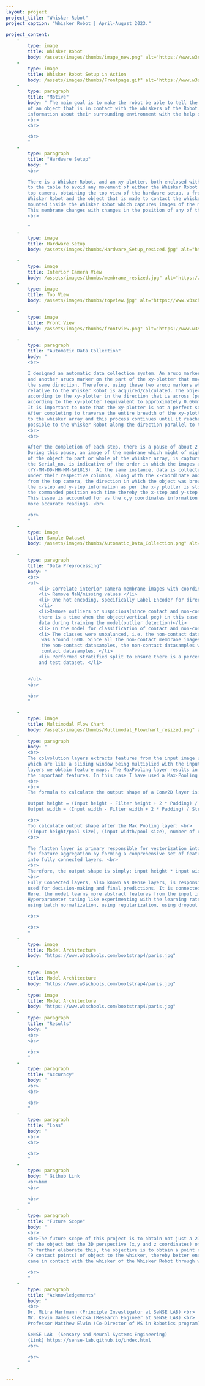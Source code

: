 ```yaml
---
layout: project
project_title: "Whisker Robot"
project_caption: "Whisker Robot | April-August 2023."

project_content:
    - 
        type: image
        title: Whisker Robot
        body: /assets/images/thumbs/image_new.png" alt="https://www.w3schools.com/bootstrap4/paris.jpg
    -
        type: image
        title: Whisker Robot Setup in Action
        body: /assets/images/thumbs/Frontpage.gif" alt="https://www.w3schools.com/bootstrap4/paris.jpg
    -
        type: paragraph
        title: "Motive"
        body: " The main goal is to make the robot be able to tell the position (x-coordinate, y-coordinate) <br>
        of an object that is in contact with the whiskers of the Robot. This is inspired by how rats are able to obtain <br>
        information about their surrounding environment with the help of their whiskers. <br>
        <br>
        <br>

        <br>
        "
    -
        type: paragraph
        title: "Hardware Setup"
        body: "
        <br>

        There is a Whisker Robot, and an xy-plotter, both enclosed within an arena. They are actually clamped <br>
        to the table to avoid any movement of either the Whisker Robot or the xy-plotter setup. There is a  <br>
        top camera, obtaining the top view of the hardware setup, a front-camera obtaining a front-view of the <br>
        Whisker Robot and the object that is made to contact the whiskers, then there is an interior camera <br>
        mounted inside the Whisker Robot which captures images of the membrane which is attatched to the whiskers. <br>
        This membrane changes with changes in the position of any of the 9 whiskers of the whisker array. <br>
        <br>

        "
    -
        type: image
        title: Hardware Setup
        body: /assets/images/thumbs/Hardware_Setup_resized.jpg" alt="https://www.w3schools.com/bootstrap4/paris.jpg

    -
        type: image
        title: Interior Camera View
        body: /assets/images/thumbs/membrane_resized.jpg" alt="https://www.w3schools.com/bootstrap4/paris.jpg
    - 
        type: image
        title: Top View
        body: /assets/images/thumbs/topview.jpg" alt="https://www.w3schools.com/bootstrap4/paris.jpg

    - 
        type: image
        title: Front View
        body: /assets/images/thumbs/frontview.png" alt="https://www.w3schools.com/bootstrap4/paris.jpg

    -
        type: paragraph
        title: "Automatic Data Collection"
        body: "
        <br>

        I designed an automatic data collection system. An aruco marker is placed on the Whisker Robot which is stationary, <br>
        and another aruco marker on the part of the xy-plotter that moves along with the object the same magnitude and in  <br>
        the same direction. Therefore, using these two aruco markers which is read from the top camera, the object position <br>
        relative to the Whisker Robot is acquired/calculated. The object is moved by a step size of two units (approximately 0.89mm) <br>
        according to the xy-plotter in the direction that is across (perpendicular) to the whisker array and by a step size of two units <br>
        according to the xy-plotter (equivalent to approximately 0.66mm) in the direction along (parallel) to the whisker array. <br>
        It is important to note that the xy-plotter is not a perfect square hence the difference in the step size value across x and y. <br>
        After completing to traverse the entire breadth of the xy-plotter through mutliple steps, the object is moved a step parallel <br>
        to the whisker array and this process continues until it reaches the start (0,0) point of the xy plotter which is the closest <br>
        possible to the Whisker Robot along the direction parallel to the whisker array. <br>
        <br>
        <br>

        After the completion of each step, there is a pause of about 2 seconds before the xy-plotter is instructed to take the next step.<br>
        During this pause, an image of the membrane which might of might not have changed slightly depending on the contact or no contact <br>
        of the object to part or whole of the whisker array, is captured. The image is saved with a name i.e 'Serialno._Timestamp', where <br>
        the Serial_no. is indicative of the order in which the images are captured and the timestamp is indicative of the time <br>
        (YY-MM-DD-HH-MM-&#181S). At the same instance, data is collected/stored in a csv file having the same serial number and timestamp <br>
        under their respective columns, along with the x-coordinate and y-coordinate information as obtained by the aruco markers detected <br>
        from the top camera, the direction in which the object was brought in contact with the whiskers (i.e left or right) is stored, and <br>
        the x-step and y-step information as per the x-y plotter is stored as well. Due to motors slipping, the object might not end up at <br>
        the commanded position each time thereby the x-step and y-step giving an incorrect indication of the actual position of the object. <br>
        This issue is accounted for as the x,y coordinates information is collected via the top camera using aruco markers yielding far <br>
        more accurate readings. <br>

        <br>
        "
    - 
        type: image
        title: Sample Dataset
        body: /assets/images/thumbs/Automatic_Data_Collection.png" alt="https://www.w3schools.com/bootstrap4/paris.jpg

    -
        type: paragraph
        title: "Data Preprocessing"
        body: " 
        <br>
        <ul>
            <li> Correlate interior camera membrane images with coordinate information of the object based on Serial no. </li>
            <li> Remove NaN/missing values </li>
            <li> One hot encoding, specifically Label Encoder for direction (left and right in words to 0 and 1)
            </li>
            <li>Remove outliers or suspicious(since contact and non-contact range is decided manually, \
            there is a time when the object(vertical peg) in this case is close to the whisker but not in contact) \
            data during training the model(outlier detection)</li>
            <li> In the model for classification of contact and non-contact there is some additional pre-processing required.  </li>
            <li> The classes were unbalanced, i.e. the non-contact datasamples was around 7800 whereas the contact datasamples \
             was around 1600. Since all the non-contact membrane images are exactly the same, there wouldn't be loss of information by reducing
             the non-contact datasamples, the non-contact datasamples were downsampled and made equal to the number of 
             contact datasamples. </li>
            <li> Performed stratified split to ensure there is a percentage of each class in the same ratio in both train \
            and test dataset. </li>


        </ul>
        <br>

        <br>
        "
        
    -
        type: image
        title: Multimodal Flow Chart
        body: /assets/images/thumbs/Multimodal_Flowchart_resized.png" alt="https://www.w3schools.com/bootstrap4/paris.jpg
    -
        type: paragraph
        body: "
        <br>
        The colvolution layers extracts features from the input image using filters or weights/matrices <br>
        which are like a sliding window being multiplied with the input pixels. From the convolution <br>
        layers we obtain feature maps. The MaxPooling layer results in a downsampling picking up only <br>
        the important features. In this case I have used a Max-Pooling layer with pool size (2,2),  <br>
        <br>
        <br>
        The formula to calculate the output shape of a Conv2D layer is: <br>

        Output height = (Input height - Filter height + 2 * Padding) / Stride + 1 <br>
        Output width = (Input width - Filter width + 2 * Padding) / Stride + 1 <br>

        <br>
        Too calculate output shape after the Max Pooling layer: <br>
        ((input height/pool size), (input width/pool size), number of channels) <br>
        <br>

        The flatten layer is primary responsible for vectorization into a 1D (one-dimension),        <br>
        for feature aggregation by forming a comprehensive set of features, and to aid in transition <br>
        into fully connected layers. <br>
        <br>
        Therefore, the output shape is simply: input height * input width * number of channels <br>
        <br>
        Fully Connected layers, also known as Dense layers, is responsible for end to end learning,  <br>
        used for decision-making and final predictions. It is connected to all th neurons of the previous layer. <br>                         
        Here, the model learns more abstract features from the input image. <br>
        Hyperparameter tuning like experimenting with the learning rate,number of layers, number of filters in each layer, <br>
        using batch normalization, using regularization, using dropout layers can be done to try to achieve improved results. <br>

        <br>

        <br>
        "
    -
        type: image
        title: Model Architecture
        body: "https://www.w3schools.com/bootstrap4/paris.jpg"

    -
        type: image
        title: Model Architecture
        body: "https://www.w3schools.com/bootstrap4/paris.jpg"
    -
        type: image
        title: Model Architecture
        body: "https://www.w3schools.com/bootstrap4/paris.jpg"
    -
        type: paragraph
        title: "Results"
        body: "
        <br>
        <br>

        <br>
        "
    -
        type: paragraph
        title: "Accuracy"
        body: "
        <br>
        <br>

        <br>
        "
    -
        type: paragraph
        title: "Loss"
        body: "
        <br>
        <br>

        <br>
        "
    -
        type: paragraph
        body: " Github Link
        <br>hmm
        <br>

        <br>
        "
    -
        type: paragraph
        title: "Future Scope"
        body: "
        <br>
        <br>The future scope of this project is to obtain not just a 2D perspective (x,y coordinates) \
        of the object but the 3D perspective (x,y and z coordinates) of the points of contact object. \
        To further elaborate this, the objective is to obtain a point cloud of all the contact points \
        (9 contact points) of object to the whisker, thereby better enabling to reconstruct the object that
        came in contact with the whisker of the Whisker Robot through whisking.

        <br>
        " 
    -
        type: paragraph
        title: "Acknowledgements"
        body: "
        <br>
        Dr. Mitra Hartmann (Principle Investigator at SeNSE LAB) <br>
        Mr. Kevin James Kleczka (Research Engineer at SeNSE LAB) <br>
        Professor Matthew Elwin (Co-Director of MS in Robotics program) <br>

        SeNSE LAB  (Sensory and Neural Systems Engineering)
        (Link) https://sense-lab.github.io/index.html
        <br>

        <br>
        "
    -

---
```


